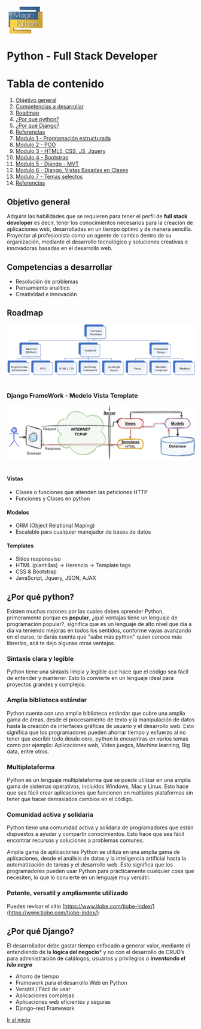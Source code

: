 <img src="images/LogoMagicPython.png" width="100">

# Python - Full Stack Developer

# Tabla de contenido <a name="home"></a>
1. [Objetivo general](#objective)
2. [Competencias a desarrollar](#skills)
3. [Roadmap](#roadmap)
4. [¿Por qué python?](#why_python)
5. [¿Por qué Django?](#why_django)
6. [Referencias](docs/References.md)
7. [Modulo 1 - Programación estructurada](docs/Modulo-I/Modulo-I-Index.md)
8. [Modulo 2 - POO](docs/Modulo-II/Modulo-II-Index.md)
9. [Modulo 3 - HTML5, CSS, JS, Jquery](docs/Modulo-III/Modulo-III-Index.md)
10. [Modulo 4 - Bootstrap](docs/Modulo-IV/Modulo-IV-Index.md)
11. [Modulo 5 - Django - MVT](docs/Modulo-V/Modulo-V-Index.md)
12. [Modulo 6 - Django, Vistas Basadas en Clases](docs/Modulo-VI/Modulo-VI-Index.md)
13. [Modulo 7 - Temas selectos](docs/Modulo-VII/Modulo-VII-Index.md)
14. [Referencias](docs/References.md)

## Objetivo general <a name="objective"></a>
Adquirir las habilidades que se requieren para tener el perfil de **full stack developer** es decir, tener los conocimientos necesarios para la creación de aplicaciones web, desarrolladas en un tiempo óptimo y de manera sencilla. Proyectar al profesionista como un agente de cambio dentro de su organización, mediante el desarrollo tecnológico y soluciones creativas e innovadoras basadas en el desarrollo web.

## Competencias a desarrollar <a name="skills"></a>
* Resolución de problemas
* Pensamiento analítico
* Creatividad e innovación

## Roadmap  <a name="roadmap"></a>
<img src="images/RoadMap.png" high="400"><br><br>
### Django FrameWork - Modelo Vista Template
<img src="images/DjangoFrameWork.png" high="400"><br><br>
#### Vistas 
* Clases o funciones que atienden las peticiones HTTP
* Funciones y Clases en python
#### Modelos 
* ORM (Object Relational Maping)
* Escalable para cualquier manejador de bases de datos
#### Templates 
* Sitios responsviso 
* HTML (plantillas) -> Herencia -> Template tags 
* CSS & Bootstrap
* JavaScript, Jquery, JSON, AJAX 


## ¿Por qué python? <a name="why_python"></a>
Existen muchas razones por las cuales debes aprender Python, primeramente porque es **popular**, ¿qué ventajas tiene un lenguaje de programación popular?, significa que es un lenguaje de alto nivel que día a día va teniendo mejoras en todos los sentidos, conforme vayas avanzando en el curso, te darás cuenta que "sabe más python" quien conoce más librerías, acá te dejo algunas otras ventajas. 
### Sintaxis clara y legible
Python tiene una sintaxis limpia y legible que hace que el código sea fácil de entender y mantener. Esto lo convierte en un lenguaje ideal para proyectos grandes y complejos.
### Amplia biblioteca estándar
Python cuenta con una amplia biblioteca estándar que cubre una amplia gama de áreas, desde el procesamiento de texto y la manipulación de datos hasta la creación de interfaces gráficas de usuario y el desarrollo web. Esto significa que los programadores pueden ahorrar tiempo y esfuerzo al no tener que escribir todo desde cero, python lo encuentras en varios temas como por ejemplo: Aplicaciones web, Video juegos, Machine learning, Big data, entre otros. 
### Multiplataforma
Python es un lenguaje multiplataforma que se puede utilizar en una amplia gama de sistemas operativos, incluidos Windows, Mac y Linux. Esto hace que sea fácil crear aplicaciones que funcionen en múltiples plataformas sin tener que hacer demasiados cambios en el código.
### Comunidad activa y solidaria
Python tiene una comunidad activa y solidaria de programadores que están dispuestos a ayudar y compartir conocimientos. Esto hace que sea fácil encontrar recursos y soluciones a problemas comunes.

Amplia gama de aplicaciones
Python se utiliza en una amplia gama de aplicaciones, desde el análisis de datos y la inteligencia artificial hasta la automatización de tareas y el desarrollo web. Esto significa que los programadores pueden usar Python para prácticamente cualquier cosa que necesiten, lo que lo convierte en un lenguaje muy versátil.
### Potente, versatil y ampliamente utilizado
Puedes revisar el sitio [https://www.tiobe.com/tiobe-index/](https://www.tiobe.com/tiobe-index/)

## ¿Por qué Django? <a name="why_django"></a>
El desarrollador debe gastar tiempo enfocado a generar valor, mediante el entendiendo de la **lógica del negocio*** y no con el desarrollo de CRUD’s para administración de catálogos, usuarios y privilegios o ***inventando el hilo negro***
* Ahorro de tiempo
* Framework para el desarrollo Web en Python 
* Versátil / Fácil de usar
* Aplicaciones complejas
* Aplicaciones web eficientes y seguras 
* Django–rest Framework

[Ir al inicio](#home)